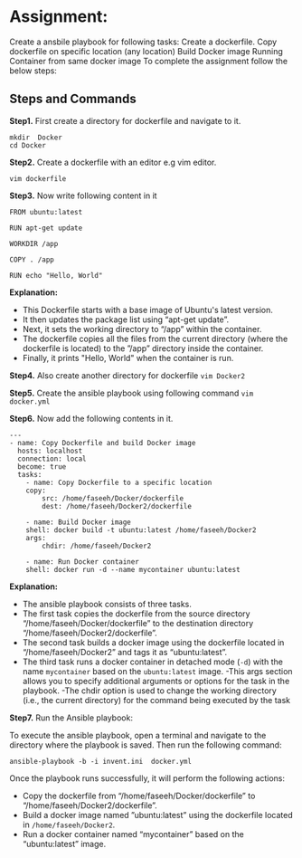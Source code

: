 # Assignment:

 Create a ansbile playbook for following tasks: Create a dockerfile. Copy dockerfile on specific location (any location) Build Docker image Running Container from same docker image
To complete the assignment follow the below steps:



## Steps and Commands
 
**Step1.** First create a directory for dockerfile  and navigate  to it.
```
mkdir  Docker
cd Docker
``` 


**Step2.** Create a dockerfile with an editor e.g vim editor.

`vim dockerfile`



**Step3.** Now write following content in it
``` 
FROM ubuntu:latest
 
RUN apt-get update
 
WORKDIR /app
 
COPY . /app
 
RUN echo "Hello, World"
``` 
**Explanation:**
- This Dockerfile starts with a base image of Ubuntu's latest version.
- It then updates the package list using “apt-get update”.
- Next, it sets the working directory to “/app” within the container.
- The dockerfile copies all the files from the current directory (where the dockerfile is located) to the ”/app” directory inside the container.
- Finally, it prints "Hello, World" when the container is run.
 
**Step4.** Also create another  directory for dockerfile
`vim Docker2`
 
**Step5.** Create the ansible playbook  using following command
`vim docker.yml`
 
**Step6.** Now  add the following contents in it. 
```
---
- name: Copy Dockerfile and build Docker image
  hosts: localhost
  connection: local
  become: true
  tasks:
	- name: Copy Dockerfile to a specific location
  	copy:
    	src: /home/faseeh/Docker/dockerfile
    	dest: /home/faseeh/Docker2/dockerfile
 
	- name: Build Docker image
  	shell: docker build -t ubuntu:latest /home/faseeh/Docker2
  	args:
    	chdir: /home/faseeh/Docker2
 
	- name: Run Docker container
  	shell: docker run -d --name mycontainer ubuntu:latest
``` 
**Explanation:**
- The ansible playbook consists of three tasks.
- The first task copies the dockerfile from the source directory “/home/faseeh/Docker/dockerfile” to the destination directory “/home/faseeh/Docker2/dockerfile”.
- The second task builds a docker image using the dockerfile located in “/home/faseeh/Docker2” and tags it as “ubuntu:latest”.
- The third task runs a docker container in detached mode (`-d`) with the name `mycontainer` based on the `ubuntu:latest` image.
-This args section allows you to specify additional arguments or options for the task in the playbook.
-The chdir option is used to change the working directory (i.e., the current directory) for the command being executed by the task
 
**Step7.** Run the Ansible playbook:
 
To execute the ansible playbook, open a terminal and navigate to the directory where the playbook is saved. Then run the following command:
 
`ansible-playbook -b -i invent.ini  docker.yml`
 
Once the playbook runs successfully, it will perform the following actions:
 
- Copy the dockerfile from “/home/faseeh/Docker/dockerfile” to “/home/faseeh/Docker2/dockerfile”.
- Build a docker image named ”ubuntu:latest” using the dockerfile located in `/home/faseeh/Docker2`.
- Run a docker container named “mycontainer” based on the “ubuntu:latest” image.
 
 
 

